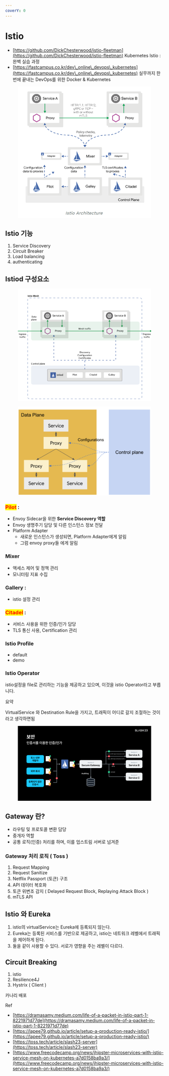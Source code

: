 ```yaml
---
coverY: 0
---
```


# Istio

* [https://github.com/DickChesterwood/istio-fleetman](https://github.com/DickChesterwood/istio-fleetman) Kubernetes Istio : 완벽 실습 과정
* [https://fastcampus.co.kr/dev\_online\_devops\_kubernetes](https://fastcampus.co.kr/dev\_online\_devops\_kubernetes) 실무까지 한번에 끝내는 DevOps를 위한 Docker & Kubernetes

<figure><img src="../../../../.gitbook/assets/image (49).png" alt=""><figcaption></figcaption></figure>

## Istio 기능

1. Service Discovery
2. Circuit Breaker
3. Load balancing
4. authenticating

## Istiod 구성요소

<figure><img src="../../../../.gitbook/assets/image (1) (1) (1) (1) (1) (1) (1) (1) (1) (1) (1) (1) (1) (1) (1).png" alt=""><figcaption></figcaption></figure>

<figure><img src="../../../../.gitbook/assets/image (17) (1).png" alt=""><figcaption></figcaption></figure>

### <mark style="color:red;">Pilot</mark> :&#x20;

* Envoy Sidecar을 위한 **Service Discovery 역할**
* Envoy 생명주기 담당 및 다른 인스턴스  정보 전달
* Platform Adapter&#x20;
  * 새로운 인스턴스가 생성되면, Platform Adapter에게 알림
  * 그럼 envoy proxy들 에게 알림

### Mixer

* 액세스 제어 및 정책 관리
* 모니터링 지표 수집

### Gallery :&#x20;

* istio 설정 관리

### <mark style="color:red;">Citadel</mark> :&#x20;

* 서비스 사용을 위한 인증/인가 담당
* TLS 통신 사용, Certification 관리



### Istio Profile

* default
* demo

### Istio Operator

istio설정을 file로 관리하는 기능을 제공하고 있으며, 이것을 istio Operator라고 부릅니다.



요약

VirtualService 와 Destination Rule을 가지고, 트래픽이 어디로 갈지 조절하는 것이라고 생각하면됨





<figure><img src="../../../../.gitbook/assets/image (50).png" alt=""><figcaption></figcaption></figure>

## Gateway 란?

* 라우팅 및 프로토콜 변환 담당
* 중개자 역할
* 공통 로직(인증) 처리를 하며, 이를 업스트림 서버로 넘겨준

### Gateway 처리 로직 ( Toss )

1. Request Mapping
2. Request Sanitize
3. Netflix Passport (토큰) 구조
4. API 데이터 복호화
5. 토큰 위변조 감지 ( Delayed Request Block, Replaying Attack Block )
6. mTLS API



## Istio 와 Eureka

1. istio의 virtualService는 Eureka에 등록되지 않는다.&#x20;
2. Eureka는 등록된 서비스를 기반으로 제공하고, istio는 네트워크 레벨에서 트래픽을 제어하게 된다.
3. 둘을 같이 사용할 수 있다. 서로가 영향을 주는 레벨이 다르다.

## Circuit Breaking&#x20;

1. istio
2. Resilience4J
3. Hystrix ( Client )



카나리 배포



Ref&#x20;

* [https://dramasamy.medium.com/life-of-a-packet-in-istio-part-1-8221971d77de](https://dramasamy.medium.com/life-of-a-packet-in-istio-part-1-8221971d77de)
* [https://lapee79.github.io/article/setup-a-production-ready-istio/](https://lapee79.github.io/article/setup-a-production-ready-istio/)
* [https://toss.tech/article/slash23-server](https://toss.tech/article/slash23-server)
* [https://www.freecodecamp.org/news/jhipster-microservices-with-istio-service-mesh-on-kubernetes-a7d0158ba9a3/](https://www.freecodecamp.org/news/jhipster-microservices-with-istio-service-mesh-on-kubernetes-a7d0158ba9a3/)
